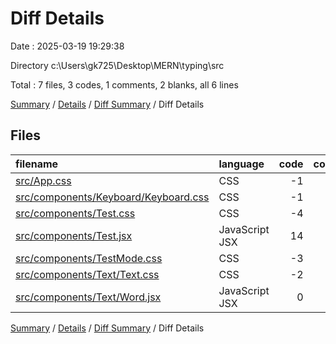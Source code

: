 # Diff Details

Date : 2025-03-19 19:29:38

Directory c:\\Users\\gk725\\Desktop\\MERN\\typing\\src

Total : 7 files,  3 codes, 1 comments, 2 blanks, all 6 lines

[Summary](results.md) / [Details](details.md) / [Diff Summary](diff.md) / Diff Details

## Files
| filename | language | code | comment | blank | total |
| :--- | :--- | ---: | ---: | ---: | ---: |
| [src/App.css](/src/App.css) | CSS | -1 | 1 | 0 | 0 |
| [src/components/Keyboard/Keyboard.css](/src/components/Keyboard/Keyboard.css) | CSS | -1 | -2 | -1 | -4 |
| [src/components/Test.css](/src/components/Test.css) | CSS | -4 | 1 | 2 | -1 |
| [src/components/Test.jsx](/src/components/Test.jsx) | JavaScript JSX | 14 | 1 | 3 | 18 |
| [src/components/TestMode.css](/src/components/TestMode.css) | CSS | -3 | -1 | -1 | -5 |
| [src/components/Text/Text.css](/src/components/Text/Text.css) | CSS | -2 | 0 | -1 | -3 |
| [src/components/Text/Word.jsx](/src/components/Text/Word.jsx) | JavaScript JSX | 0 | 1 | 0 | 1 |

[Summary](results.md) / [Details](details.md) / [Diff Summary](diff.md) / Diff Details